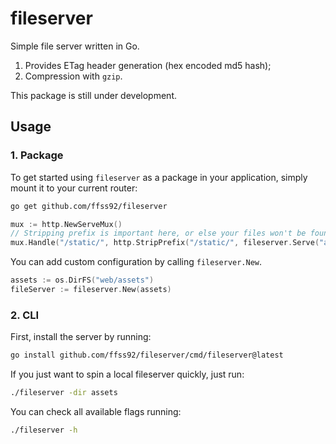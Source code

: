 # fileserver

Simple file server written in Go.

1. Provides ETag header generation (hex encoded md5 hash);
2. Compression with `gzip`.

This package is still under development.

## Usage

### 1. Package

To get started using `fileserver` as a package in your application, simply mount it to your current router:

```bash
go get github.com/ffss92/fileserver
```

```go
mux := http.NewServeMux()
// Stripping prefix is important here, or else your files won't be found.
mux.Handle("/static/", http.StripPrefix("/static/", fileserver.Serve("assets")))
```

You can add custom configuration by calling `fileserver.New`.

```go
assets := os.DirFS("web/assets")
fileServer := fileserver.New(assets)
```

### 2. CLI

First, install the server by running:

```bash
go install github.com/ffss92/fileserver/cmd/fileserver@latest
```

If you just want to spin a local fileserver quickly, just run:

```bash
./fileserver -dir assets
```

You can check all available flags running:

```bash
./fileserver -h
```
